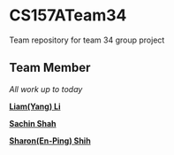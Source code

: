 # CS157ATeam34
Team repository for team 34 group project 

## Team Member

*All work up to today*

[**Liam(Yang) Li**](https://github.com/liamLacuna)

[**Sachin Shah**](https://github.com/sachinio20)

[**Sharon(En-Ping) Shih**](https://github.com/SharonShih)





